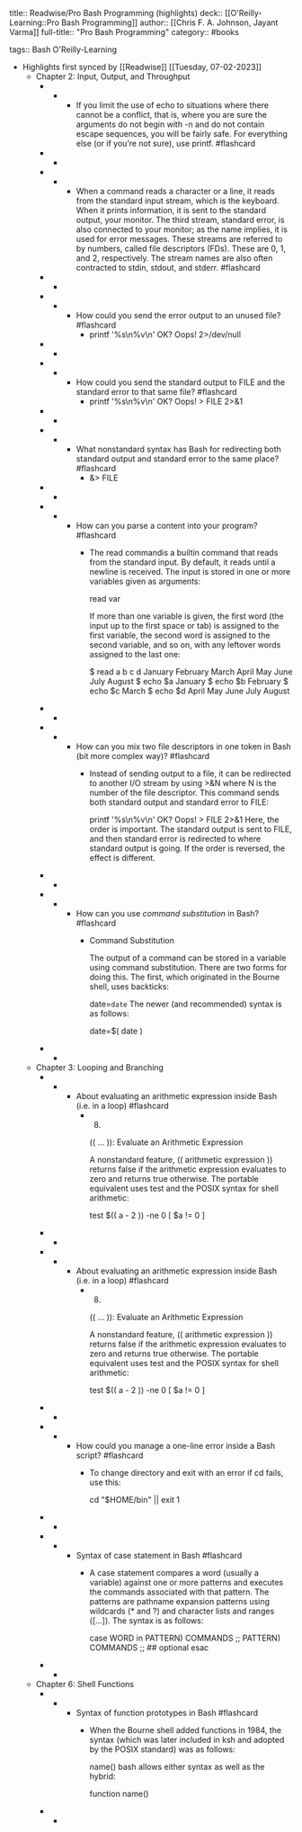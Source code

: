 title:: Readwise/Pro Bash Programming (highlights)
deck:: [[O'Reilly-Learning::Pro Bash Programming]]
author:: [[Chris F. A. Johnson, Jayant Varma]]
full-title:: "Pro Bash Programming"
category:: #books

tags:: Bash O'Reilly-Learning

- Highlights first synced by [[Readwise]] [[Tuesday, 07-02-2023]]
	- Chapter 2: Input, Output, and Throughput
		- -
			- If you limit the use of echo to situations where there cannot be a conflict, that is, where you are sure the arguments do not begin with -n and do not contain escape sequences, you will be fairly safe. For everything else (or if you’re not sure), use printf. #flashcard
		- -
		- -
			- When a command reads a character or a line, it reads from the standard input stream, which is the keyboard. When it prints information, it is sent to the standard output, your monitor. The third stream, standard error, is also connected to your monitor; as the name implies, it is used for error messages. These streams are referred to by numbers, called file descriptors (FDs). These are 0, 1, and 2, respectively. The stream names are also often contracted to stdin, stdout, and stderr. #flashcard
		- -
		- -
			- How could you send the error output to an unused file? #flashcard
				- printf '%s\n%v\n' OK? Oops! 2>/dev/null
		- -
		- -
			- How could you send the standard output to FILE and the standard error to that same file? #flashcard
				- printf '%s\n%v\n' OK? Oops! > FILE 2>&1
		- -
		- -
			- What nonstandard syntax has Bash for redirecting both standard output and standard error to the same place? #flashcard
				- &> FILE
		- -
		- -
			- How can you parse a content into your program? #flashcard
				- The read commandis a builtin command that reads from the standard input. By default, it reads until a newline is received. The input is stored in one or more variables given as arguments:
				  
				  read var
				  
				  If more than one variable is given, the first word (the input up to the first space or tab) is assigned to the first variable, the second word is assigned to the second variable, and so on, with any leftover words assigned to the last one:
				  
				  $ read a b c d
				  January February March April May June July August
				  $ echo $a
				  January
				  $ echo $b
				  February
				  $ echo $c
				  March
				  $ echo $d
				  April May June July August
		- -
		- -
			- How can you mix two file descriptors in one token in Bash (bit more complex way)? #flashcard
				- Instead of sending output to a file, it can be redirected to another I/O stream by using >&N where N is the number of the file descriptor. This command sends both standard output and standard error to FILE:
				  
				  printf '%s\n%v\n' OK? Oops! > FILE 2>&1
				  Here, the order is important. The standard output is sent to FILE, and then standard error is redirected to where standard output is going. If the order is reversed, the effect is different.
		- -
		- -
			- How can you use *command substitution* in Bash? #flashcard
				- Command Substitution
				  
				  The output of a command can be stored in a variable using command substitution. There are two forms for doing this. The first, which originated in the Bourne shell, uses backticks:
				  
				  date=`date`
				  The newer (and recommended) syntax is as follows:
				  
				  date=$( date )
		- -
	- Chapter 3: Looping and Branching
		- -
			- About evaluating an arithmetic expression inside Bash (i.e. in a loop) #flashcard
				- 8.
				  
				  (( … )): Evaluate an Arithmetic Expression
				  
				  A nonstandard feature, (( arithmetic expression )) returns false if the arithmetic expression evaluates to zero and returns true otherwise. The portable equivalent uses test and the POSIX syntax for shell arithmetic:
				  
				  test $(( a - 2 )) -ne 0
				  [ $a != 0 ]
		- -
		- -
			- About evaluating an arithmetic expression inside Bash (i.e. in a loop) #flashcard
				- 8.
				  
				  (( … )): Evaluate an Arithmetic Expression
				  
				  A nonstandard feature, (( arithmetic expression )) returns false if the arithmetic expression evaluates to zero and returns true otherwise. The portable equivalent uses test and the POSIX syntax for shell arithmetic:
				  
				  test $(( a - 2 )) -ne 0
				  [ $a != 0 ]
		- -
		- -
			- How could you manage a one-line error inside a Bash script? #flashcard
				- To change directory and exit with an error if cd fails, use this:
				  
				  cd "$HOME/bin" || exit 1
		- -
		- -
			- Syntax of case statement in Bash #flashcard
				- A case statement compares a word (usually a variable) against one or more patterns and executes the commands associated with that pattern. The patterns are pathname expansion patterns using wildcards (* and ?) and character lists and ranges ([...]). The syntax is as follows:
				  
				  case WORD in
				  PATTERN) COMMANDS ;;
				  PATTERN) COMMANDS ;; ## optional
				  esac
		- -
	- Chapter 6: Shell Functions
		- -
			- Syntax of function prototypes in Bash #flashcard
				- When the Bourne shell added functions in 1984, the syntax (which was later included in ksh and adopted by the POSIX standard) was as follows:
				  
				  name() <compound command>
				  bash allows either syntax as well as the hybrid:
				  
				  function name() <compound command>
		- -